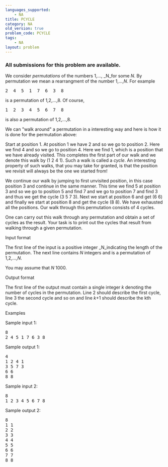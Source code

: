 ```yaml
---
languages_supported:
    - NA
title: PCYCLE
category: NA
old_version: true
problem_code: PCYCLE
tags:
    - NA
layout: problem
---
```

###  All submissions for this problem are available. 

 We consider _permutations_ of the numbers 1,..., _N_for some _N_. By permutation we mean a rearrangment of the number 1,...,_N_. For example

<pre>
2  4  5  1  7  6  3  8
</pre> is a permutation of 1,2,...,8. Of course,

<pre>
1  2  3  4  5  6  7  8
</pre> is also a permutation of 1,2,...,8.

 We can "walk around" a permutation in a interesting way and here is how it is done for the permutation above:

 Start at position 1. At position 1 we have 2 and so we go to position 2. Here we find 4 and so we go to position 4. Here we find 1, which is a position that we have already visited. This completes the first part of our walk and we denote this walk by (1 2 4 1). Such a walk is called a _cycle_. An interesting property of such walks, that you may take for granted, is that the position we revisit will always be the one we started from!

 We continue our walk by jumping to first unvisited position, in this case position 3 and continue in the same manner. This time we find 5 at position 3 and so we go to position 5 and find 7 and we go to position 7 and find 3 and thus we get the cycle (3 5 7 3). Next we start at position 6 and get (6 6) and finally we start at position 8 and get the cycle (8 8). We have exhausted all the positions. Our walk through this permutation consists of 4 cycles.

 One can carry out this walk through any permutation and obtain a set of cycles as the result. Your task is to print out the cycles that result from walking through a given permutation.

Input format

 The first line of the input is a positive integer _N_indicating the length of the permutation. The next line contains _N_ integers and is a permutation of 1,2,...,_N_.

 You may assume that _N_ 1000.

Output format

 The first line of the output must contain a single integer _k_ denoting the number of cycles in the permutation. Line 2 should describe the first cycle, line 3 the second cycle and so on and line _k_+1 should describe the kth cycle.

Examples

Sample input 1:

<pre>
8
2 4 5 1 7 6 3 8
</pre>Sample output 1:

<pre>
4
1 2 4 1
3 5 7 3
6 6
8 8 
</pre>Sample input 2:

<pre>
8
1 2 3 4 5 6 7 8
</pre>Sample output 2:

<pre>
8
1 1
2 2
3 3
4 4
5 5
6 6
7 7
8 8
</pre>